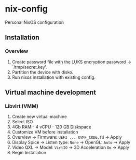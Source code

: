 # nix-config
Personal NixOS configuration

## Installation

### Overview

1. Create password file with the LUKS encryption password -> `/tmp/secret.key'.
1. Partition the device with disko.
1. Run nixos installation with existing config.

## Virtual machine development

### Libvirt (VMM)

1. Create new virtual machine
1. Select ISO
1. 4Gb RAM - 4 vCPU - 120 GB Diskspace
1. Customize VM before installation
1. Overview -> Firmware: `UEFI ... OVMF_CODE.fd` -> Apply
1. Display Spice -> Listen type: `None` -> OpenGL: `Auto` -> Apply
1. Video QXL -> Model: `VirtIO` -> 3D Acceleration `On` -> Apply
1. Begin Installation
